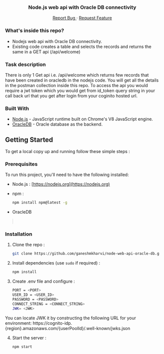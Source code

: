 <p align="center">
  <h3 align="center">Node.js web api with Oracle DB connectivity</h3>
  <p align="center">
    <a href="https://github.com/ganeshmkharvi/node-web-api-oracle-db/issues">Report Bug </a>
    ·
    <a href="https://github.com/ganeshmkharvi/node-web-api-oracle-db/issues">Request Feature</a>
  </p>
</p>

<!-- ABOUT THE PROJECT -->

### What's inside this repo?

- Nodejs web api with Oracle DB connectivity.
- Existing code creates a table and selects the records and returns the same in a GET api (/api/welcome)

### Task description

There is only 1 Get api i.e. /api/welcome which returns few records that have been created in oracledb in the nodejs code. You will get all the details in the postman collection inside this repo. To access the api you would require a jwt token which you would get from id_token query string in your call back url that you get after login from your coginito hosted url.


### Built With

- [Node.js]() - JavaScript runtime built on Chrome's V8 JavaScript engine.
- [OracleDB]() - Oracle database as the backend.

<!-- GETTING STARTED -->

## Getting Started

To get a local copy up and running follow these simple steps :

### Prerequisites

To run this project, you'll need to have the following installed:

- Node.js : [https://nodejs.org](https://nodejs.org)

- npm :
  ```sh
  npm install npm@latest -g
  ```
- OracleDB
> <br>

### Installation

1. Clone the repo :
   ```sh
   git clone https://github.com/ganeshmkharvi/node-web-api-oracle-db.git
   ```
2. Install dependencies (use `sudo` if required) :

   ```sh
   npm install
   ```
3. Create .env file and configure :

    ```sh
    PORT = <PORT>
    USER_ID = <USER_ID>
    PASSWORD = <PASSWORD>
    CONNECT_STRING = <CONNECT_STRING>
    JWK= <JWK>
    ```
  You can locate JWK it by constructing the following URL for your environment:
  https://cognito-idp.{region}.amazonaws.com/{userPoolId}/.well-known/jwks.json
  
4. Start the server :

    ```sh
    npm start
    ```
